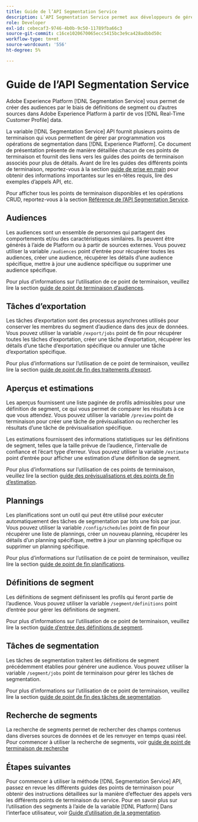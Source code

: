 ```yaml
---
title: Guide de l’API Segmentation Service
description: L’API Segmentation Service permet aux développeurs de gérer par programmation les opérations de segmentation dans Adobe Experience Platform. Suivez ce guide pour savoir comment effectuer des opérations clés à l’aide de l’API.
role: Developer
exl-id: cebecaf3-9746-4b0b-9c50-11789fba66c3
source-git-commit: c16ce1020670065ecc5415bc3e9ca428adbbd50c
workflow-type: tm+mt
source-wordcount: '556'
ht-degree: 5%

---
```


# Guide de l’API Segmentation Service

Adobe Experience Platform [!DNL Segmentation Service] vous permet de créer des audiences par le biais de définitions de segment ou d’autres sources dans Adobe Experience Platform à partir de vos [!DNL Real-Time Customer Profile] data.

La variable [!DNL Segmentation Service] API fournit plusieurs points de terminaison qui vous permettent de gérer par programmation vos opérations de segmentation dans [!DNL Experience Platform]. Ce document de présentation présente de manière détaillée chacun de ces points de terminaison et fournit des liens vers les guides des points de terminaison associés pour plus de détails. Avant de lire les guides des différents points de terminaison, reportez-vous à la section [guide de prise en main](./getting-started.md) pour obtenir des informations importantes sur les en-têtes requis, lire des exemples d’appels API, etc.

Pour afficher tous les points de terminaison disponibles et les opérations CRUD, reportez-vous à la section [Référence de l’API Segmentation Service](https://www.adobe.io/experience-platform-apis/references/segmentation/).

## Audiences

Les audiences sont un ensemble de personnes qui partagent des comportements et/ou des caractéristiques similaires. Ils peuvent être générés à l’aide de Platform ou à partir de sources externes. Vous pouvez utiliser la variable `/audiences` point d’entrée pour récupérer toutes les audiences, créer une audience, récupérer les détails d’une audience spécifique, mettre à jour une audience spécifique ou supprimer une audience spécifique.

Pour plus d’informations sur l’utilisation de ce point de terminaison, veuillez lire la section [guide de point de terminaison d’audiences](./audiences.md).

## Tâches d’exportation

Les tâches d’exportation sont des processus asynchrones utilisés pour conserver les membres du segment d’audience dans des jeux de données. Vous pouvez utiliser la variable `/export/jobs` point de fin pour récupérer toutes les tâches d’exportation, créer une tâche d’exportation, récupérer les détails d’une tâche d’exportation spécifique ou annuler une tâche d’exportation spécifique.

Pour plus d’informations sur l’utilisation de ce point de terminaison, veuillez lire la section [guide de point de fin des traitements d’export](./export-jobs.md).

## Aperçus et estimations

Les aperçus fournissent une liste paginée de profils admissibles pour une définition de segment, ce qui vous permet de comparer les résultats à ce que vous attendez. Vous pouvez utiliser la variable `/preview` point de terminaison pour créer une tâche de prévisualisation ou rechercher les résultats d’une tâche de prévisualisation spécifique.

Les estimations fournissent des informations statistiques sur les définitions de segment, telles que la taille prévue de l’audience, l’intervalle de confiance et l’écart type d’erreur. Vous pouvez utiliser la variable `/estimate` point d’entrée pour afficher une estimation d’une définition de segment.

Pour plus d’informations sur l’utilisation de ces points de terminaison, veuillez lire la section [guide des prévisualisations et des points de fin d’estimation](./previews-and-estimates.md).

## Plannings

Les planifications sont un outil qui peut être utilisé pour exécuter automatiquement des tâches de segmentation par lots une fois par jour. Vous pouvez utiliser la variable `/config/schedules` point de fin pour récupérer une liste de plannings, créer un nouveau planning, récupérer les détails d’un planning spécifique, mettre à jour un planning spécifique ou supprimer un planning spécifique.

Pour plus d’informations sur l’utilisation de ce point de terminaison, veuillez lire la section [guide de point de fin planifications](./schedules.md).

## Définitions de segment

Les définitions de segment définissent les profils qui feront partie de l’audience. Vous pouvez utiliser la variable `/segment/definitions` point d’entrée pour gérer les définitions de segment.

Pour plus d’informations sur l’utilisation de ce point de terminaison, veuillez lire la section [guide d’entrée des définitions de segment](./segment-definitions.md).

## Tâches de segmentation

Les tâches de segmentation traitent les définitions de segment précédemment établies pour générer une audience. Vous pouvez utiliser la variable `/segment/jobs` point de terminaison pour gérer les tâches de segmentation.

Pour plus d’informations sur l’utilisation de ce point de terminaison, veuillez lire la section [guide de point de fin des tâches de segmentation](./segment-jobs.md).

## Recherche de segments

La recherche de segments permet de rechercher des champs contenus dans diverses sources de données et de les renvoyer en temps quasi réel. Pour commencer à utiliser la recherche de segments, voir [guide de point de terminaison de recherche](segment-search.md)

## Étapes suivantes

Pour commencer à utiliser la méthode [!DNL Segmentation Service] API, passez en revue les différents guides des points de terminaison pour obtenir des instructions détaillées sur la manière d’effectuer des appels vers les différents points de terminaison du service. Pour en savoir plus sur l’utilisation des segments à l’aide de la variable [!DNL Platform] Dans l’interface utilisateur, voir [Guide d’utilisation de la segmentation](../ui/overview.md).
